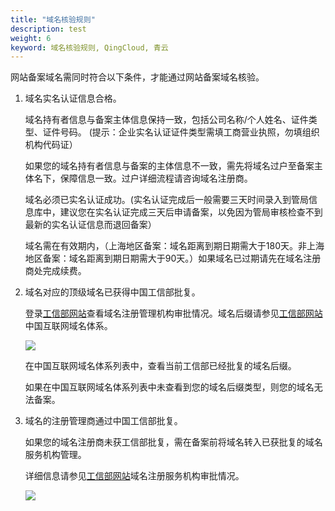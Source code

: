 ```yaml
---
title: "域名核验规则"
description: test
weight: 6
keyword: 域名核验规则, QingCloud, 青云
---
```




网站备案域名需同时符合以下条件，才能通过网站备案域名核验。

1. 域名实名认证信息合格。 

   域名持有者信息与备案主体信息保持一致，包括公司名称/个人姓名、证件类型、证件号码。 (提示：企业实名认证证件类型需填工商营业执照，勿填组织机构代码证）

   如果您的域名持有者信息与备案的主体信息不一致，需先将域名过户至备案主体名下，保障信息一致。过户详细流程请咨询域名注册商。

   域名必须已实名认证成功。(实名认证完成后一般需要三天时间录入到管局信息库中，建议您在实名认证完成三天后申请备案，以免因为管局审核检查不到最新的实名认证信息而退回备案）

   域名需在有效期内，（上海地区备案：域名距离到期日期需大于180天。非上海地区备案：域名距离到期日期需大于90天。）如果域名已过期请先在域名注册商处完成续费。 

2. 域名对应的顶级域名已获得中国工信部批复。 

   登录[工信部网站](http://domain.miit.gov.cn)查看域名注册管理机构审批情况。域名后缀请参见[工信部网站](http://domain.miit.gov.cn)中国互联网域名体系。

   ![](../../_images/domain_name.png)

   在中国互联网域名体系列表中，查看当前工信部已经批复的域名后缀。

   如果在中国互联网域名体系列表中未查看到您的域名后缀类型，则您的域名无法备案。

3. 域名的注册管理商通过中国工信部批复。 

   如果您的域名注册商未获工信部批复，需在备案前将域名转入已获批复的域名服务机构管理。

   详细信息请参见[工信部网站](http://domain.miit.gov.cn)域名注册服务机构审批情况。

   ![](../../_images/domain_name_organization.png)